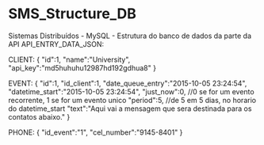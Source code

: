 # SMS_Structure_DB
Sistemas Distribuídos - MySQL - Estrutura do banco de dados da parte da API
API_ENTRY_DATA_JSON:


CLIENT:
{
	"id":1,
	"name":"University",
	"api_key":"md5huhuhu12987hd192gdhua8"
}

EVENT:
{
	"id":1,
	"id_client":1,
	"date_queue_entry":"2015-10-05 23:24:54",
	"datetime_start":"2015-10-05 23:24:54",
	"just_now":0, //0 se for um evento recorrente, 1 se for um evento unico
	"period":5, //de 5 em 5 dias, no horario do datetime_start
	"text":"Aqui vai a mensagem que sera destinada para os contatos abaixo."
}

PHONE:
{
	"id_event":"1",
	"cel_number":"9145-8401"
}
